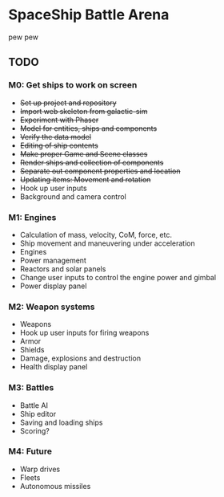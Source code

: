 # SpaceShip Battle Arena
pew pew

## TODO
### M0: Get ships to work on screen
* ~~Set up project and repository~~
* ~~Import web skeleton from galactic-sim~~
* ~~Experiment with Phaser~~
* ~~Model for entities, ships and components~~
* ~~Verify the data model~~
* ~~Editing of ship contents~~
* ~~Make proper Game and Scene classes~~
* ~~Render ships and collection of components~~
* ~~Separate out component properties and location~~
* ~~Updating items: Movement and rotation~~
* Hook up user inputs
* Background and camera control

### M1: Engines
* Calculation of mass, velocity, CoM, force, etc.
* Ship movement and maneuvering under acceleration
* Engines
* Power management
* Reactors and solar panels
* Change user inputs to control the engine power and gimbal
* Power display panel

### M2: Weapon systems
* Weapons
* Hook up user inputs for firing weapons
* Armor
* Shields
* Damage, explosions and destruction
* Health display panel

### M3: Battles
* Battle AI
* Ship editor
* Saving and loading ships
* Scoring?

### M4: Future
* Warp drives
* Fleets
* Autonomous missiles
